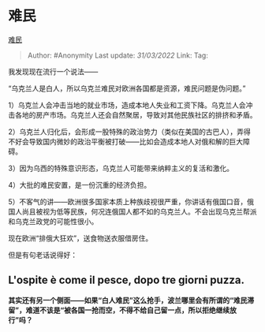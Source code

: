 # 难民
[难民](https://zhuanlan.zhihu.com/p/488587420)

> Author: #Anonymity 
> Last update: *31/03/2022* 
> Link:
> Tag: 

我发现现在流行一个说法——

“乌克兰人是白人，所以乌克兰难民对欧洲各国都是资源，难民问题是伪问题。”

1）乌克兰人会冲击当地的就业市场，造成本地人失业和工资下降。乌克兰人会冲击各地的房产市场。乌克兰人还会自然聚居，导致对其他民族社区的排挤和矛盾。

2）乌克兰人归化后，会形成一股特殊的政治势力（类似在美国的古巴人），弄得不好会导致国内微妙的政治平衡被打破——比如会造成本地人对俄和解的巨大障碍。

3）因为乌西的特殊意识形态，乌克兰人可能带来纳粹主义的复活和激化。

4）大批的难民安置，是一份沉重的经济负担。

5）不客气的讲——欧洲很多国家本质上种族歧视很严重，你讲话有俄国口音，俄国人尚且被视为低等民族，何况连俄国人都不如的乌克兰人。不会出现乌克兰帮派和乌克兰政党的可能性很小。

现在欧洲“排俄大狂欢”，送食物送衣服借房住。

但是有句老话说得好：

## L'ospite è come il pesce, dopo tre giorni puzza.

  

**其实还有另一个侧面——如果“白人难民”这么抢手，波兰哪里会有所谓的“难民滞留”，难道不该是“被各国一抢而空，不得不给自己留一点，所以拒绝继续放行”吗？**

  
